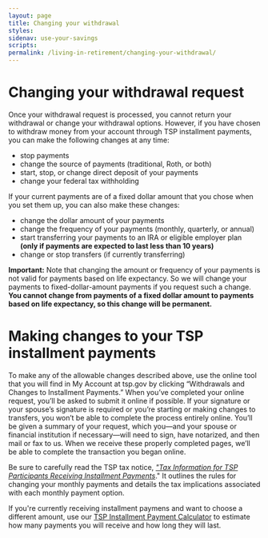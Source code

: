 ```yaml
---
layout: page
title: Changing your withdrawal
styles:
sidenav: use-your-savings
scripts:
permalink: /living-in-retirement/changing-your-withdrawal/
---
```


# Changing your withdrawal request

Once your withdrawal request is processed, you cannot return your withdrawal or change your withdrawal options. However, if you have chosen to withdraw money from your account through TSP installment payments, you can make the following changes at any time:
+ stop payments
+ change the source of payments (traditional, Roth, or both)
+ start, stop, or change direct deposit of your payments
+ change your federal tax withholding
 
If your current payments are of a fixed dollar amount that you chose when you set them up, you can also make these changes:
 
+ change the dollar amount of your payments
+ change the frequency of your payments (monthly, quarterly, or annual)
+ start transferring your payments to an IRA or eligible employer plan **(only if payments are expected to last less than 10 years)**
+ change or stop transfers (if currently transferring)
 
**Important:** Note that changing the amount or frequency of your payments is not valid for payments based on life expectancy. So we will change your payments to fixed-dollar-amount payments if you request such a change. **You cannot change from payments of a fixed dollar amount to payments based on life expectancy, so this change will be permanent.**


# Making changes to your TSP installment payments

To make any of the allowable changes described above, use the online tool that you will find in My Account at tsp.gov by clicking “Withdrawals and Changes to Installment Payments.” When you’ve completed your online request, you’ll be asked to submit it online if possible. If your signature or your spouse’s signature is required or you’re starting or making changes to transfers, you won’t be able to complete the process entirely online. You’ll be given a summary of your request, which you—and your spouse or financial institution if necessary—will need to sign, have notarized, and then mail or fax to us. When we receive these properly completed pages, we’ll be able to complete the transaction you began online.

Be sure to carefully read the TSP tax notice, [*"Tax Information for TSP Participants Receiving Installment Payments*](https://www.tsp.gov/PDF/formspubs/tsp-780.pdf)." It outlines the rules for changing your monthly payments and details the tax implications associated with each monthly payment option. 

If you're currently receiving installment paymens and want to choose a different amount, use our [TSP Installment Payment Calculator](https://www.tsp.gov/PlanningTools/Calculators/installmentPayCalc.html) to estimate how many payments you will receive and how long they will last. 

